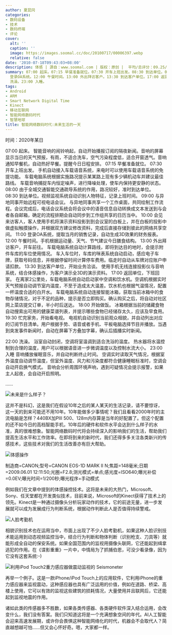 ```yaml
---
author: 夏昆冈
categories:
- 数码设备
- 技术
- 数码终端
- 评论
cover:
  alt: ''
  caption: ''
  image: https://images.soomal.cc/doc/20100717/00006397.webp
  relative: false
date: '2010-07-18T09:43:03+08:00'
description: 体感 | 源自：www.soomal.com | 版权：原创 |  平均/总评分：09.25/37
summary: 07:00 起床。07:15 早餐准备就位。07:30 开车上班出发。08:30 到达单位。09:00 开始会议。10:00 会见来访客人。11:00
  登录OA系统。12:00 午餐时间。13:00 外出拜访客户。13:30 到达客户单位。17:00 返回单位，下班回家。18:00 开始做饭。19:30 看电视。22:00
  洗澡。23:00 入睡。
tags:
- Android
- ARM
- Smart Network Digital Time
- Kinect
- 移动互联网
- 智能网络数码时代
- 智慧地球
title: 智能网络数码时代:未来生活的一天
---
```


时间：2020年某日



07:00 起床。
智能音响的闹铃响起，自动开始播报订阅的隔夜新闻。音响的屏幕显示当日的天气预报，有雨，不适合洗车，空气污染程度低，适合开窗透气。音响通知早餐机，自动热好早餐。提醒今日日程安排。
07:15 早餐准备就位。
07:30 开车上班出发。
手机自动接入车载语音系统，来电时可以使用车载语音系统的免提功能。
车载电脑系统根据实施路况提示某某路上现有多少辆机动车并建议最佳路线。
车载音响捕捉车内恒定噪声，进行降噪处理，使车内保持更安静的状态。
08:00 由于全城交通智能交通疏导系统的作用，路况较好，准时到达单位。
08:30 到达单位。视频监视系统自动识别人物特征，记录上班时间。
09:00 与异地同事开始远程可视电话会议。
与异地同事共享一个工作桌面，共同绘制工作流程。会议完成后，电话会议系统会将会议中的语音信息自动转换成文本发送到与会者各自邮箱，确定的流程排期会自动同步到工作组共享的日历当中。
10:00 
会见来访客人，客人使用手机将演示资料投影到到会议室的白板上，并在白板的投影中做虚拟触摸操作，并根据双方建议修改资料，完成后直接存储到彼此的网络共享空间。
11:00 登录OA系统，提取当月的销售记录，自动生成3D效果的财务报表。
12:00 午餐时间。手机根据运动量、天气、节气建议今日膳食结构。
13:00 外出拜访客户，开车前往。
车载电脑系统自动计算路线，即将到达目的地时，会提示附件车库的车位使用情况。
车入车位时，车库的咪表系统自动启动，感应电子车牌，获取号码信息，并根据停留时间计算停车费用。临走时自动从车牌对应账户申请扣款。
13:30 到达客户单位，开始业务洽谈。
使用手机无线连接投影仪与音响系统，结合体感操作，为客户演示全3D的演示资料。
17:00 返回单位，下班回家。
在离家2公里处，车载电脑系统自动启动家中空调和饮水机。空调机根据实时天气预报自动调节室内温度，不至于造成太大温差。饮水机也根据气温情况，配置一杯温度合适的白开水。
车载电脑系统自动连接智能冰箱，获取当前冰箱中的食物存储情况，对于不足的品种，提示是否立即购买。确认购买之后，将自动对社区网上菜店提交订单，半小时后送达。
18:00 开始做饭。
冰箱根据当前的储藏食物自动搜索出可用的健康菜谱列表，并提示哪些食物已经储存太久，应该及早食用。
19:30 忙完家务，开始看电视。
电视机自动识别当前观众相貌，并自动列出对应的订阅节目清单。用户根据手势、语音或者手机、平板电脑选择节目并播放。当遇到突发事件新闻时，自动在屏幕下方叠加字幕，确认后插播实时新闻。

22:00 洗澡。
浴室自动封闭，空调将室温调到适合洗浴的温度。
热水器将水温控制到合理的温度，用户可以根据语音进一步微调温度以及控制水流大小。
23:00 入睡
音响播放催眠音乐，并自动判断终止时间。
空调实时读取天气情况，根据室外温度自动调节温度，但室外温度、风力和污染度都符合健康睡眠标准时，空调会自动开启换气模式。
音响会分析周围环境声响，遇到可疑情况会提示报警，如果主人起夜，会自动开启照明。

……



![未来是什么样子？](https://images.soomal.cc/doc/20100717/00006397.webp)



这并不是科幻，这是我们在假设10年之后的某人某天的生活记录，请不要惊讶，这一天的到来可能还不用10年。10年能做多少事情呢？我们且看看2000年时的主流电脑是怎样？440BX加PIII 500、128m内存算是当年的好配置了。但这个配置的还不如今日的高档智能手机，10年后的硬件和软件水平会达到什么样子的水准，真的很难想象。智能网络数码时代将会持续深入的影响我们的生活，帮助我们提高生活水平和工作效率。在即将到来的新时代，我们还得多多关注各类新兴的传感技术，这些技术对我们的生活改善亦有巨大帮助。



![体感操作](https://images.soomal.cc/doc/20100715/00006367.webp)

制造商=CANON;型号=CANON EOS-1D MARK II N;焦距=148毫米;日期=2009.06.01 12:11:50;光圈=F2.8;测光模式=单点;感光度=ISO640;曝光补偿=0.0EV;曝光时间=1/200秒;曝光程序=手动模式



例如我们在文章中提到的体感操控技术。这将是未来的大热门，Microsoft、Sony、任天堂都在开发类似技术，目前来说，Microsoft的Kinect获得了技术上的领先。Kinect是一种通过摄像头分析玩家动作的技术，它的前途无量，进一步发展就可以成为发展成行为判断系统，根据动作判断此人是否值得持续警戒。



![人脸考勤机](https://images.soomal.cc/doc/20100715/00006368.webp)



相貌识别技术也在运用当中，市面上出现了不少人脸考勤机，如果这种人脸识别技术能运用到动态视频监控当中，结合行为判断和物体判断（识别枪支、刀具等）就能形成全自动的保安系统。如果全国范围内的监视用摄像头联网，它还能起到缉拿逃犯的作用。在《谍影重重》一片中，中情局为了抓捕伯恩，可没少看录像，因为它没有这套系统:-)



![利用iPod Touch2重力感应器做震动监视的 Seismoneter](https://images.soomal.cc/doc/20100715/00006369.webp)



再举一个例子。这是一款iPhone/iPod Touch上的应用软件，它利用iPhone的重力感应器来监视震动，这种感应器也具有广泛运用的价值，例如在道路、桥梁、高楼上使用，它可以有效的监视这些建筑的损耗情况，大量使用并且联网后，它还能起到监视地震的作用。



诸如此类的传感器多不胜数，如果各类传感器、各类硬件软件深入结合运用，会改变什么，我们没有答案。我们只知道这将是一个充满想象空间的年代。AI人工智能会迎来高速发展期，或许你会畏惧这种智能网络化的时代，机器会不会取代人？简直越想越可怕……但又会心怀好奇。嗯，大家都一样。